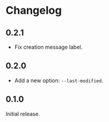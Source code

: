 # Changelog

## 0.2.1

- Fix creation message label.

## 0.2.0

- Add a new option: `--last-modified`.

## 0.1.0

Initial release.
